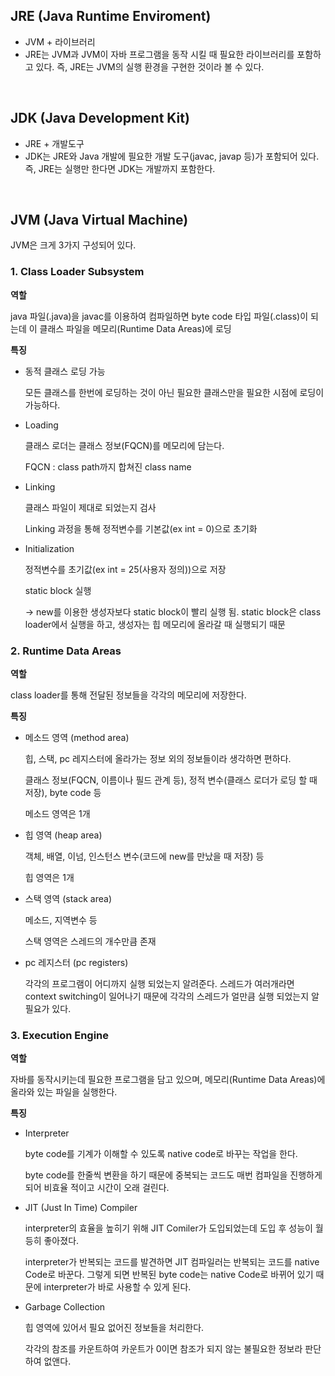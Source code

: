 ## **JRE (Java Runtime Enviroment)**

- JVM + 라이브러리
- JRE는 JVM과 JVM이 자바 프로그램을 동작 시킬 때 필요한 라이브러리를 포함하고 있다. 즉, JRE는 JVM의 실행 환경을 구현한 것이라 볼 수 있다.

</br>

## **JDK (Java Development Kit)**

- JRE + 개발도구
- JDK는 JRE와 Java 개발에 필요한 개발 도구(javac, javap 등)가 포함되어 있다. 즉, JRE는 실행만 한다면 JDK는 개발까지 포함한다.

</br>

## **JVM (Java Virtual Machine)**

JVM은 크게 3가지 구성되어 있다.

### **1. Class Loader Subsystem**

**역할**

java 파일(.java)을 javac를 이용하여 컴파일하면 byte code 타입 파일(.class)이 되는데 이 클래스 파일을 메모리(Runtime Data Areas)에 로딩

**특징**

- 동적 클래스 로딩 가능

  모든 클래스를 한번에 로딩하는 것이 아닌 필요한 클래스만을 필요한 시점에 로딩이 가능하다.

- Loading

  클래스 로더는 클래스 정보(FQCN)를 메모리에 담는다.

  FQCN : class path까지 합쳐진 class name

- Linking

  클래스 파일이 제대로 되었는지 검사

  Linking 과정을 통해 정적변수를 기본값(ex int = 0)으로 초기화

- Initialization

  정적변수를 초기값(ex int = 25(사용자 정의))으로 저장

  static block 실행

  -> new를 이용한 생성자보다 static block이 빨리 실행 됨. static block은 class loader에서 실행을 하고, 생성자는 힙 메모리에 올라갈 때 실행되기 때문

### **2. Runtime Data Areas**

**역할**

class loader를 통해 전달된 정보들을 각각의 메모리에 저장한다.

**특징**

- 메소드 영역 (method area)

  힙, 스택, pc 레지스터에 올라가는 정보 외의 정보들이라 생각하면 편하다.

  클래스 정보(FQCN, 이름이나 필드 관계 등), 정적 변수(클래스 로더가 로딩 할 때 저장), byte code 등

  메소드 영역은 1개

- 힙 영역 (heap area)

  객체, 배열, 이넘, 인스턴스 변수(코드에 new를 만났을 때 저장) 등

  힙 영역은 1개

- 스택 영역 (stack area)

  메소드, 지역변수 등

  스택 영역은 스레드의 개수만큼 존재

- pc 레지스터 (pc registers)

  각각의 프로그램이 어디까지 실행 되었는지 알려준다. 스레드가 여러개라면 context switching이 일어나기 때문에 각각의 스레드가 얼만큼 실행 되었는지 알 필요가 있다.

### **3. Execution Engine**

**역할**

자바를 동작시키는데 필요한 프로그램을 담고 있으며, 메모리(Runtime Data Areas)에 올라와 있는 파일을 실행한다.

**특징**

- Interpreter

  byte code를 기계가 이해할 수 있도록 native code로 바꾸는 작업을 한다.

  byte code를 한줄씩 변환을 하기 때문에 중복되는 코드도 매번 컴파일을 진행하게 되어 비효율 적이고 시간이 오래 걸린다.

- JIT (Just In Time) Compiler

  interpreter의 효율을 높히기 위해 JIT Comiler가 도입되었는데 도입 후 성능이 월등히 좋아졌다.

  interpreter가 반복되는 코드를 발견하면 JIT 컴파일러는 반복되는 코드를 native Code로 바꾼다. 그렇게 되면 반복된 byte code는 native Code로 바뀌어 있기 때문에 interpreter가 바로 사용할 수 있게 된다.

- Garbage Collection

  힙 영역에 있어서 필요 없어진 정보들을 처리한다.

  각각의 참조를 카운트하여 카운트가 0이면 참조가 되지 않는 불필요한 정보라 판단하여 없앤다.
